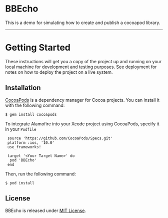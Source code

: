 # BBEcho

This is a demo for simulating how to create and publish a cocoapod library.

-----------------

# Getting Started
These instructions will get you a copy of the project up and running on your local machine for development and testing purposes. See deployment for notes on how to deploy the project on a live system.



## Installation

[CocoaPods](https://cocoapods.org) is a dependency manager for Cocoa projects. You can install it with the following command:
 ```
 $ gem install cocoapods
 ```
 
 To integrate Alamofire into your Xcode project using CocoaPods, specify it in your `Podfile`
 ```
  source 'https://github.com/CocoaPods/Specs.git'
  platform :ios, '10.0'
  use_frameworks!

  target '<Your Target Name>' do
   pod 'BBEcho'
  end
 ```
 
 Then, run the following command:
 ```
 $ pod install
 ```

## License 
 BBEcho is released under [MIT License](https://github.com/mhmdrmdn94/BBEcho/blob/master/LICENSE).
